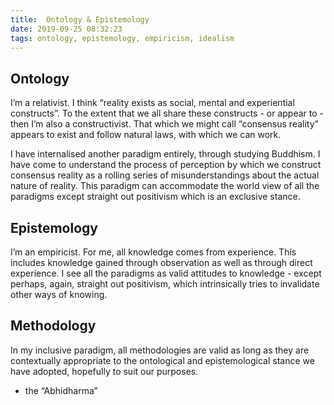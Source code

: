 ```yaml
---
title:  Ontology & Epistemology
date: 2019-09-25 08:32:23
tags: ontology, epistemology, empiricism, idealism
---
```


## Ontology

I’m a relativist. I think “reality exists as social, mental and experiential constructs”. To the extent that we all share these constructs - or appear to - then I’m also a constructivist. That which we might call “consensus reality” appears to exist and follow natural laws, with which we can work.

I have internalised another paradigm entirely, through studying Buddhism. I have come to understand the process of perception by which we construct consensus reality as a rolling series of misunderstandings about the actual nature of reality. This paradigm can accommodate the world view of all the paradigms except straight out positivism which is an exclusive stance.

## Epistemology

I’m an empiricist. For me, all knowledge comes from experience. This includes knowledge gained through observation as well as through direct experience. I see all the paradigms as valid attitudes to knowledge - except perhaps, again, straight out positivism, which intrinsically tries to invalidate other ways of knowing.

## Methodology

In my inclusive paradigm, all methodologies are valid as long as they are contextually appropriate to the ontological and epistemological stance we have adopted, hopefully to suit our purposes.

- the “Abhidharma”
